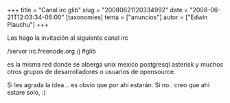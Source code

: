 +++
title = "Canal irc glib"
slug = "20080621120334992"
date = "2008-06-21T12:03:34-06:00"
[taxonomies]
tema = ["anuncios"]
autor = ["Edwin Plauchu"]
+++

Les hago la invitación al siguiente canal irc

/server irc.freenode.org /j #glib

es la misma red donde se alberga unix mexico postgresql asterisk y
muchos otros grupos de desarrolladores o usuarios de opensource.

Si les agrada la idea… es obvio que por ahí estarán. Si no.. creo que
ahi estare solo, :)

